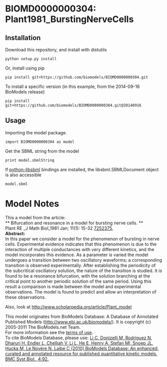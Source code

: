 # BIOMD0000000304: Plant1981_BurstingNerveCells

## Installation

Download this repository, and install with distutils

`python setup.py install`

Or, install using pip

`pip install git+https://github.com/biomodels/BIOMD0000000304.git`

To install a specific version (in this example, from the 2014-09-16 BioModels release)

`pip install git+https://github.com/biomodels/BIOMD0000000304.git@20140916`

## Usage

Importing the model package.

`import BIOMD0000000304 as model`

Get the SBML string from the model

`print model.sbmlString`

If [python-libsbml](https://pypi.python.org/pypi/python-libsbml) bindings are
installed, the libsbml.SBMLDocument object is also accessible

`model.sbml`


# Model Notes


This a model from the article:  
** Bifurcation and resonance in a model for bursting nerve cells. **   
Plant RE _J Math Biol_1981 Jan; 11(1): 15-32
[7252375](http://www.ncbi.nlm.nih.gov/pubmed/7252375),  
**Abstract:**   
In this paper we consider a model for the phenomenon of bursting in nerve
cells. Experimental evidence indicates that this phenomenon is due to the
interaction of multiple conductances with very different kinetics, and the
model incorporates this evidence. As a parameter is varied the model undergoes
a transition between two oscillatory waveforms; a corresponding transition is
observed experimentally. After establishing the periodicity of the subcritical
oscillatory solution, the nature of the transition is studied. It is found to
be a resonance bifurcation, with the solution branching at the critical point
to another periodic solution of the same period. Using this result a
comparison is made between the model and experimental observations. The model
is found to predict and allow an interpretation of these observations.

Also, look at <http://www.scholarpedia.org/article/Plant_model>

This model originates from BioModels Database: A Database of Annotated
Published Models (http://www.ebi.ac.uk/biomodels/). It is copyright (c)
2005-2011 The BioModels.net Team.  
For more information see the [terms of
use](http://www.ebi.ac.uk/biomodels/legal.html).  
To cite BioModels Database, please use: [Li C, Donizelli M, Rodriguez N,
Dharuri H, Endler L, Chelliah V, Li L, He E, Henry A, Stefan MI, Snoep JL,
Hucka M, Le Novère N, Laibe C (2010) BioModels Database: An enhanced, curated
and annotated resource for published quantitative kinetic models. BMC Syst
Biol., 4:92.](http://www.ncbi.nlm.nih.gov/pubmed/20587024)


